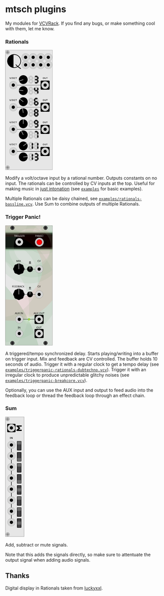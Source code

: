 # mtsch plugins

My modules for [VCVRack](https://github.com/VCVRack/Rack). If you find any bugs,
or make something cool with them, let me know.

### Rationals

![rationals](images/Rationals.png)

Modify a volt/octave input by a rational number. Outputs constants on no input.
The rationals can be controlled by CV inputs at the top. Useful for making
music in [just intonation](https://en.wikipedia.org/wiki/Just_intonation) (see
[`examples`](examples) for basic examples).

Multiple Rationals can be daisy chained, see
[`examples/rationals-bassline.vcv`](examples/rationals-bassline.vcv). Use
Sum to combine outputs of multiple Rationals.

### Trigger Panic!

![triggerpanic](images/TriggerPanic.png)

A triggered/tempo synchronized delay. Starts playing/writing into a buffer on
trigger input. Mix and feedback are CV controlled. The buffer holds 10 seconds
of audio. Trigger it with a regular clock to get a tempo delay (see
[`examples/triggerpanic-rationals-dubtechno.vcv`](examples/triggerpanic-rationals-dubtechno.vcv)).
Trigger it with an irregular clock to produce unpredictable glitchy noises (see
[`examples/triggerpanic-breakcore.vcv`](examples/triggerpanic-breakcore.vcv)).

Optionally, you can use the AUX input and output to feed audio into the feedback
loop or thread the feedback loop through an effect chain.

### Sum

![sum](images/Sum.png)

Add, subtract or mute signals.

Note that this adds the signals directly, so make sure to attentuate the output
signal when adding audio signals.

## Thanks

Digital display in Rationals taken from
[luckyxxl](https://github.com/luckyxxl/vcv_luckyxxl).
